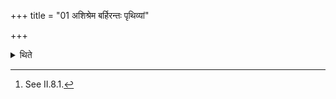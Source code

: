 +++
title = "01 अशिश्रेम बर्हिरन्तः पृथिव्यां"

+++

<details><summary>थिते</summary>

1. With aśiśrema barhirantaḥ... (the sacrificer addresses) the sacred grass kept inside the altar.[^1]  

[^1]: See II.8.1.
</details>
